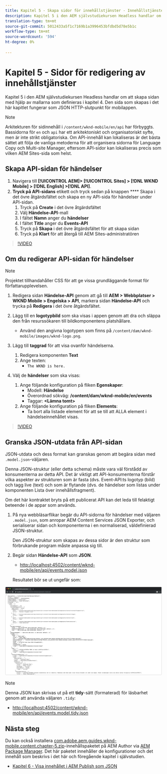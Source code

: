 ```yaml
---
title: Kapitel 5 - Skapa sidor för innehållstjänster - Innehållstjänster
description: Kapitel 5 i den AEM självstudiekursen Headless handlar om att skapa sidor från mallarna som definieras i kapitel 4. Dessa sidor fungerar som JSON HTTP-slutpunkter.
translation-type: tm+mt
source-git-commit: 5012433a5f1c7169b1a3996453bfdbd5d78e5b1c
workflow-type: tm+mt
source-wordcount: '594'
ht-degree: 0%

---
```



# Kapitel 5 - Sidor för redigering av innehållstjänster

Kapitel 5 i den AEM självstudiekursen Headless handlar om att skapa sidan med hjälp av mallarna som definieras i kapitel 4. Den sida som skapas i det här kapitlet fungerar som JSON HTTP-slutpunkt för mobilappen.

>[!NOTE]
>
> Arkitekturen för sidinnehåll i `/content/wknd-mobile/en/api` har förbyggts. Bassidorna för `en` och `api` har ett arkitektoniskt och organisatoriskt syfte, men är inte strikt obligatoriska. Om API-innehåll kan lokaliseras är det bästa sättet att följa de vanliga metoderna för att organisera sidorna för Language Copy och Multi-site Manager, eftersom API-sidor kan lokaliseras precis som vilken AEM Sites-sida som helst.

## Skapa API-sidan för händelser

1. Navigera till **[!UICONTROL AEM]> [!UICONTROL Sites] > [!DNL WKND Mobile] > [!DNL English] >[!DNL API]**.
1. **Tryck på API-sidans** etikett och tryck sedan på knappen  **** Skapa i det övre åtgärdsfältet och skapa en ny API-sida för händelser under API-sidan.
   1. Tryck på **Create** i det övre åtgärdsfältet
   1. Välj **Händelse-API**-mall
   1. I fältet **Namn** anger du **händelser**
   1. I fältet **Title** anger du **Events-API**
   1. Tryck på **Skapa** i det övre åtgärdsfältet för att skapa sidan
   1. Tryck på **Klart** för att återgå till AEM Sites-administratören

>[!VIDEO](https://video.tv.adobe.com/v/28340/?quality=12&learn=on)

## Om du redigerar API-sidan för händelser

>[!NOTE]
>
> Projektet tillhandahåller CSS för att ge vissa grundläggande format för författarupplevelsen.

1. Redigera sidan **Händelse-API** genom att gå till **AEM > Webbplatser > WKND Mobile > Engelska > API**, markera sidan **Händelse-API** och trycka på **Redigera** i det övre åtgärdsfältet.
1. Lägg till en **logotypbild** som ska visas i appen genom att dra och släppa den från resurssökaren till bildkomponentens platshållare.
   * Använd den angivna logotypen som finns på `/content/dam/wknd-mobile/images/wknd-logo.png`.

1. Lägg till **taggrad** för att visa ovanför händelserna.
   1. Redigera komponenten **Text**
   1. Ange texten:
      * `The WKND is here.`

1. Välj de **händelser** som ska visas:
   1. Ange följande konfiguration på fliken **Egenskaper**:
      * Modell: **Händelse**
      * Överordnad sökväg: **/content/dam/wknd-mobile/en/events**
      * Taggar: **&lt;Lämna tomt>**
   1. Ange följande konfiguration på fliken **Elements**:
      * Ta bort alla listade element för att se till att ALLA element i händelseinnehållet visas.

>[!VIDEO](https://video.tv.adobe.com/v/28339/?quality=12&learn=on)

## Granska JSON-utdata från API-sidan

JSON-utdata och dess format kan granskas genom att begära sidan med `.model.json`-väljaren.

Denna JSON-struktur (eller detta schema) måste vara väl förstådd av konsumenterna av detta API. Det är viktigt att API-konsumenterna förstår vilka aspekter av strukturen som är fasta (dvs. Event-API:ts logotyp (bild) och tagg live (text) och som är flytande (dvs. de händelser som listas under komponenten Lista över innehållsfragment).

Om det här kontraktet bryts på ett publicerat API kan det leda till felaktigt beteende i de appar som används.

1. På nya webbläsarflikar begär du API-sidorna för händelser med väljaren `.model.json`, som anropar AEM Content Services JSON Exporter, och serialiserar sidan och komponenterna i en normaliserad, väldefinierad JSON-struktur.

   Den JSON-struktur som skapas av dessa sidor är den struktur som förbrukande program måste anpassa sig till.

1. Begär sidan **Händelse-API** som **JSON**.

   * [http://localhost:4502/content/wknd-mobile/en/api/events.model.json](http://localhost:4502/content/wknd-mobile/en/api/events.model.tidy.json)

   Resultatet bör se ut ungefär som:

![AEM Content Services JSON-utdata](assets/chapter-5/json-output.png)

>[!NOTE]
>
> Denna JSON kan skrivas ut på ett **tidy**-sätt (formaterad) för läsbarhet genom att använda väljaren `.tidy`:
> * [http://localhost:4502/content/wknd-mobile/en/api/events.model.tidy.json](http://localhost:4502/content/wknd-mobile/en/api/events.model.tidy.json)


## Nästa steg

Du kan också installera [com.adobe.aem.guides.wknd-mobile.content.chapter-5.zip](https://github.com/adobe/aem-guides-wknd-mobile/releases/latest)-innehållspaketet på AEM Author via [AEM Package Manager](http://localhost:4502/crx/packmgr/index.jsp). Det här paketet innehåller de konfigurationer och det innehåll som beskrivs i det här och föregående kapitel i självstudien.

* [Kapitel 6 - Visa innehållet i AEM Publish som JSON](./chapter-6.md)
